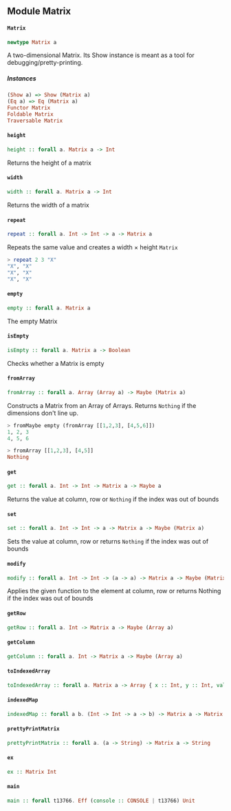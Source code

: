 ## Module Matrix

#### `Matrix`

``` purescript
newtype Matrix a
```

A two-dimensional Matrix. Its Show instance is meant as a tool for
debugging/pretty-printing.

##### Instances
``` purescript
(Show a) => Show (Matrix a)
(Eq a) => Eq (Matrix a)
Functor Matrix
Foldable Matrix
Traversable Matrix
```

#### `height`

``` purescript
height :: forall a. Matrix a -> Int
```

Returns the height of a matrix

#### `width`

``` purescript
width :: forall a. Matrix a -> Int
```

Returns the width of a matrix

#### `repeat`

``` purescript
repeat :: forall a. Int -> Int -> a -> Matrix a
```

Repeats the same value and creates a width × height `Matrix`

```purescript
> repeat 2 3 "X"
"X", "X"
"X", "X"
"X", "X"
```

#### `empty`

``` purescript
empty :: forall a. Matrix a
```

The empty Matrix

#### `isEmpty`

``` purescript
isEmpty :: forall a. Matrix a -> Boolean
```

Checks whether a Matrix is empty

#### `fromArray`

``` purescript
fromArray :: forall a. Array (Array a) -> Maybe (Matrix a)
```

Constructs a Matrix from an Array of Arrays. Returns `Nothing` if the
dimensions don't line up.

```purescript
> fromMaybe empty (fromArray [[1,2,3], [4,5,6]])
1, 2, 3
4, 5, 6

> fromArray [[1,2,3], [4,5]]
Nothing
```

#### `get`

``` purescript
get :: forall a. Int -> Int -> Matrix a -> Maybe a
```

Returns the value at column, row or `Nothing` if the index was out of
bounds

#### `set`

``` purescript
set :: forall a. Int -> Int -> a -> Matrix a -> Maybe (Matrix a)
```

Sets the value at column, row or returns `Nothing` if the index was out of
bounds

#### `modify`

``` purescript
modify :: forall a. Int -> Int -> (a -> a) -> Matrix a -> Maybe (Matrix a)
```

Applies the given function to the element at column, row or returns Nothing
if the index was out of bounds

#### `getRow`

``` purescript
getRow :: forall a. Int -> Matrix a -> Maybe (Array a)
```

#### `getColumn`

``` purescript
getColumn :: forall a. Int -> Matrix a -> Maybe (Array a)
```

#### `toIndexedArray`

``` purescript
toIndexedArray :: forall a. Matrix a -> Array { x :: Int, y :: Int, value :: a }
```

#### `indexedMap`

``` purescript
indexedMap :: forall a b. (Int -> Int -> a -> b) -> Matrix a -> Matrix b
```

#### `prettyPrintMatrix`

``` purescript
prettyPrintMatrix :: forall a. (a -> String) -> Matrix a -> String
```

#### `ex`

``` purescript
ex :: Matrix Int
```

#### `main`

``` purescript
main :: forall t13766. Eff (console :: CONSOLE | t13766) Unit
```



